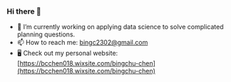 ### Hi there 👋

- 🔭 I’m currently working on applying data science to solve complicated planning questions. 
- 📫 How to reach me: bingc2302@gmail.com
- :desktop_computer: Check out my personal website: [https://bcchen018.wixsite.com/bingchu-chen](https://bcchen018.wixsite.com/bingchu-chen)

